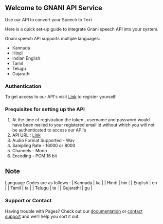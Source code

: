 ## Welcome to GNANI API Service

Use our API to convert your Speech to Text

Here is a quick set-up guide to integrate Gnani speech API into your system.

Gnani speech API supports multiple languages:
- Kannada
- Hindi
- Indian English
- Tamil
- Telugu
- Gujarathi

### Authentication 
To get access to our API's visit [Link](https://gnani.ai) to register yourself.

### Prequisites for setting up the API
1. At the time of registration the token , username and password would have been mailed to your registered email id without which you will not be authenticated to access our API's
2. API URL : [Link](https://gnani.ai)
3. Audio Format Supported - Wav
4. Sampling Rate - 16000 or 8000
5. Channels - Mono
6. Encoding - PCM 16 bit

## Note
Language Codes are as follows :
| Kannada | ka |
| Hindi | hin |
| English | en |
| Tamil | ta |
| Telugu | te |
| Gujarathi | gu |


### Support or Contact

Having trouble with Pages? Check out our [documentation](https://help.github.com/categories/github-pages-basics/) or [contact support](https://github.com/contact) and we’ll help you sort it out.
